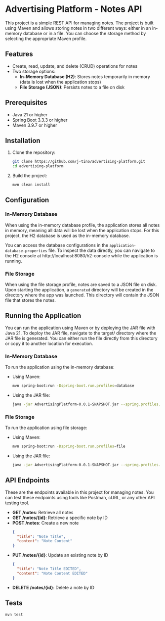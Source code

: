 # Advertising Platform - Notes API

This project is a simple REST API for managing notes. The project is built using Maven and allows storing notes in two different ways: either in an in-memory database or in a file. You can choose the storage method by selecting the appropriate Maven profile.

## Features

- Create, read, update, and delete (CRUD) operations for notes
- Two storage options:
    - **In-Memory Database (H2)**: Stores notes temporarily in memory (data is lost when the application stops)
    - **File Storage (JSON)**: Persists notes to a file on disk

## Prerequisites

- Java 21 or higher
- Spring Boot 3.3.3 or higher
- Maven 3.9.7 or higher

## Installation

1. Clone the repository:

    ```bash
    git clone https://github.com/j-tino/advertising-platform.git
    cd advertising-platform
    ```

2. Build the project:

    ```bash
    mvn clean install
    ```

## Configuration

### In-Memory Database
When using the in-memory database profile, the application stores all notes in memory, meaning all data will be lost when the application stops. For this project, the H2 database is used as the in-memory database.

You can access the database configurations in the `application-database.properties` file. To inspect the data directly, you can navigate to the H2 console at http://localhost:8080/h2-console while the application is running.

### File Storage
When using the file storage profile, notes are saved to a JSON file on disk. Upon starting the application, a `generated` directory will be created in the directory where the app was launched. This directory will contain the JSON file that stores the notes.

## Running the Application

You can run the application using Maven or by deploying the JAR file with Java 21. To deploy the JAR file, navigate to the target/ directory where the JAR file is generated. You can either run the file directly from this directory or copy it to another location for execution.
### In-Memory Database

To run the application using the in-memory database:

- Using Maven:
    ```bash
    mvn spring-boot:run -Dspring-boot.run.profiles=database
    ```
- Using the JAR file:
    ```bash
    java -jar AdvertisingPlatform-0.0.1-SNAPSHOT.jar --spring.profiles.active=database
    ```

### File Storage

To run the application using file storage:

- Using Maven:
    ```bash
    mvn spring-boot:run -Dspring-boot.run.profiles=file
    ```
- Using the JAR file:
    ```bash
    java -jar AdvertisingPlatform-0.0.1-SNAPSHOT.jar --spring.profiles.active=file
    ```

## API Endpoints
These are the endpoints available in this project for managing notes. You can test these endpoints using tools like Postman, cURL, or any other API testing tool.

- **GET /notes**: Retrieve all notes
- **GET /notes/{id}**: Retrieve a specific note by ID 
- **POST /notes**: Create a new note
  ```JSON 
  { 
    "title": "Note Title", 
    "content": "Note Content" 
  }
  ```
- **PUT /notes/{id}**: Update an existing note by ID
    ```JSON 
    { 
      "title": "Note Title EDITED", 
      "content": "Note Content EDITED" 
    }
    ```
- **DELETE /notes/{id}**: Delete a note by ID


## Tests

   ```bash
   mvn test 
   ```


